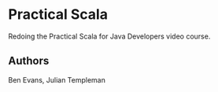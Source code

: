 # Practical Scala

Redoing the Practical Scala for Java Developers video course.

## Authors

Ben Evans, Julian Templeman